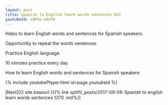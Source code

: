 ```yaml
---
layout: post
title: Spanish to English learn words sentences 912 
youtubeId: eQP9e-mdxF0
---
```

 
 
Helps to learn English words and sentences for Spanish speakers.

Opportunitiy to repeat the words sentences. 

Practice English language. 
 
10 minutes practice every day. 
 
How to learn English words and sentences for Spanish speakers 
 
{% include youtubePlayer.html id=page.youtubeId %}
 
 
[Next]({{ site.baseurl }}{% link  split1/_posts/2017-09-08-Spanish to english learn words sentences 1370 .md%})
 
